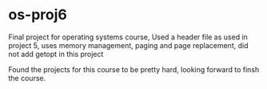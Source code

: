 # os-proj6
Final project for operating systems course,
Used a header file as used in project 5,
uses memory management,
paging and page replacement,
did not add getopt in this project


Found the projects for this course to be pretty hard, looking forward to finsh the course.
